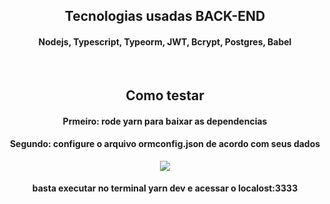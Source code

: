 <h2 align="center"> Tecnologias usadas <span>BACK-END</span> </h2>
<h4 align="center"> Nodejs, Typescript, Typeorm, JWT, Bcrypt, Postgres, Babel </h4><br />

<h2 align="center"> Como testar </h2>
<h4 align="center"> Prmeiro: rode <span>yarn</span> para baixar as dependencias </h4>
<h4 align="center"> Segundo: configure o arquivo ormconfig.json de acordo com seus dados </h4>

<p align="center">
<img src="https://img.shields.io/static/v1?label=Node&message=SERVE&color=gren&style=for-the-badge&logo=NODE"/>
</p>
<h4 align="center"> basta executar no terminal <span>yarn dev</span> e acessar o localost:3333 </h4><br />

